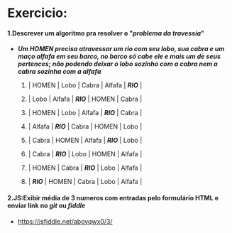 # Exercicio:   

 #### 1.Descrever um algoritmo pra resolver o "*problema da travessia*"

 - ***Um HOMEN precisa atravessar um rio com seu lobo, sua cabra e um maço alfafa em seu barco, no barco só cabe ele e mais um de seus pertences; não podendo deixar o lobo sozinho com a cabra nem a cabra sozinha com a alfafa***   

     1. | HOMEN | Lobo | Cabra | Alfafa | ***RIO*** | 

     2.  | Lobo | Alfafa | ***RIO*** | HOMEN | Cabra | 

     3.  | HOMEN | Lobo | Alfafa | ***RIO*** | Cabra | 

     4.  | Alfafa | ***RIO*** | Cabra | HOMEN | Lobo | 

     5.  | Cabra | HOMEN | Alfafa | ***RIO*** | Lobo | 

     6.  | Cabra | ***RIO*** | Lobo | HOMEN | Alfafa | 

     7.  | HOMEN | Cabra | ***RIO*** | Lobo | Alfafa | 

     8.  | ***RIO***  | HOMEN | Cabra | Lobo | Alfafa | 


 #### 2.JS:Exibir média de 3 numeros com entradas pelo formulário HTML e enviar link no *git* ou *fiddle*

 - https://jsfiddle.net/aboyqwx0/3/